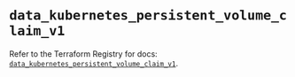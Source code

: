 # `data_kubernetes_persistent_volume_claim_v1`

Refer to the Terraform Registry for docs: [`data_kubernetes_persistent_volume_claim_v1`](https://registry.terraform.io/providers/hashicorp/kubernetes/2.27.0/docs/data-sources/persistent_volume_claim_v1).
